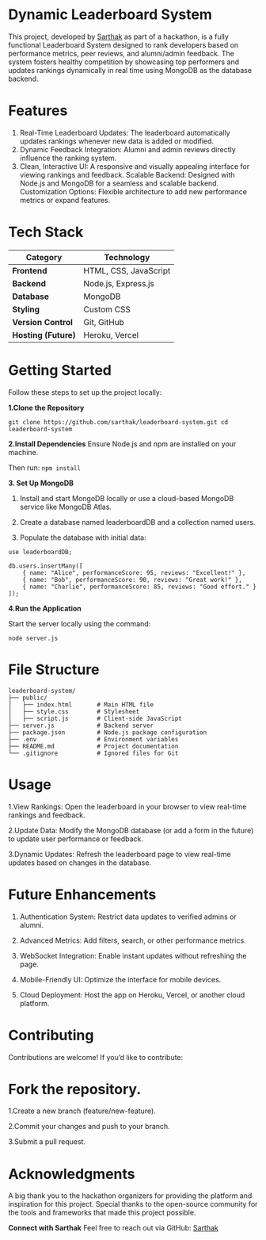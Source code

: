 # **Dynamic Leaderboard System**

This project, developed by [Sarthak]([url](https://github.com/SarthakKacholiya)) as part of a hackathon, is a fully functional Leaderboard System designed to rank developers based on performance metrics, peer reviews, and alumni/admin feedback. The system fosters healthy competition by showcasing top performers and updates rankings dynamically in real time using MongoDB as the database backend.

# **Features**
1. Real-Time Leaderboard Updates: The leaderboard automatically updates rankings whenever new data is added or modified.
2. Dynamic Feedback Integration: Alumni and admin reviews directly influence the ranking system.
3. Clean, Interactive UI: A responsive and visually appealing interface for viewing rankings and feedback.
Scalable Backend: Designed with Node.js and MongoDB for a seamless and scalable backend.
Customization Options: Flexible architecture to add new performance metrics or expand features.

# **Tech Stack**
| **Category**       | **Technology**         |
|---------------------|-------------------------|
| **Frontend**        | HTML, CSS, JavaScript  |
| **Backend**         | Node.js, Express.js    |
| **Database**        | MongoDB                |
| **Styling**         | Custom CSS             |
| **Version Control** | Git, GitHub            |
| **Hosting (Future)**| Heroku, Vercel         |

# **Getting Started**

Follow these steps to set up the project locally:

**1.Clone the Repository**

`git clone https://github.com/sarthak/leaderboard-system.git
cd leaderboard-system`

**2.Install Dependencies**
Ensure Node.js and npm are installed on your machine. 

Then run:
`npm install`

**3. Set Up MongoDB**

1. Install and start MongoDB locally or use a cloud-based MongoDB service like MongoDB Atlas.

2. Create a database named leaderboardDB and a collection named users.

3. Populate the database with initial data:

```
use leaderboardDB;

db.users.insertMany([
    { name: "Alice", performanceScore: 95, reviews: "Excellent!" },
    { name: "Bob", performanceScore: 90, reviews: "Great work!" },
    { name: "Charlie", performanceScore: 85, reviews: "Good effort." }
]);
```

**4.Run the Application**

Start the server locally using the command:

`node server.js`

# **File Structure**

```
leaderboard-system/
├── public/
│   ├── index.html       # Main HTML file
│   ├── style.css        # Stylesheet
│   ├── script.js        # Client-side JavaScript
├── server.js            # Backend server
├── package.json         # Node.js package configuration
├── .env                 # Environment variables
├── README.md            # Project documentation
└── .gitignore           # Ignored files for Git
```

# **Usage**

1.View Rankings: Open the leaderboard in your browser to view real-time rankings and feedback.

2.Update Data: Modify the MongoDB database (or add a form in the future) to update user performance or feedback.

3.Dynamic Updates: Refresh the leaderboard page to view real-time updates based on changes in the database.

# **Future Enhancements**

1. Authentication System: Restrict data updates to verified admins or alumni.

2. Advanced Metrics: Add filters, search, or other performance metrics.

3. WebSocket Integration: Enable instant updates without refreshing the page.

4. Mobile-Friendly UI: Optimize the interface for mobile devices.

5. Cloud Deployment: Host the app on Heroku, Vercel, or another cloud platform.

# **Contributing**

Contributions are welcome! If you’d like to contribute:

# **Fork the repository.**

1.Create a new branch (feature/new-feature).

2.Commit your changes and push to your branch.

3.Submit a pull request.

# **Acknowledgments**

A big thank you to the hackathon organizers for providing the platform and inspiration for this project. Special thanks to the open-source community for the tools and frameworks that made this project possible.

**Connect with Sarthak**
Feel free to reach out via GitHub: [Sarthak]([url](https://github.com/SarthakKacholiya))



